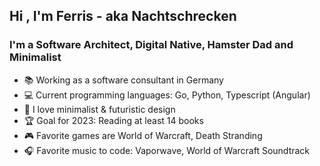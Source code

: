 ## Hi , I'm Ferris - aka Nachtschrecken

### I'm a Software Architect, Digital Native, Hamster Dad and Minimalist

- 📚 Working as a software consultant in Germany
- 💻 Current programming languages: Go, Python, Typescript (Angular)
- 🌱 I love minimalist & futuristic design
- 🏆 Goal for 2023: Reading at least 14 books
- 🎮 Favorite games are World of Warcraft, Death Stranding
- 🎧 Favorite music to code: Vaporwave, World of Warcraft Soundtrack
